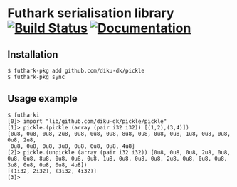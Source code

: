 # Futhark serialisation library [![Build Status](https://travis-ci.org/diku-dk/pickle.svg?branch=master)](https://travis-ci.org/diku-dk/pickle) [![Documentation](https://futhark-lang.org/pkgs/github.com/diku-dk/pickle/status.svg)](https://futhark-lang.org/pkgs/github.com/diku-dk/pickle/latest/)

## Installation

```
$ futhark-pkg add github.com/diku-dk/pickle
$ futhark-pkg sync
```

## Usage example

```
$ futharki
[0]> import "lib/github.com/diku-dk/pickle/pickle"
[1]> pickle.(pickle (array (pair i32 i32)) [(1,2),(3,4)])
[0u8, 0u8, 0u8, 2u8, 0u8, 0u8, 0u8, 8u8, 0u8, 0u8, 0u8, 1u8, 0u8, 0u8, 0u8, 2u8,
 0u8, 0u8, 0u8, 3u8, 0u8, 0u8, 0u8, 4u8]
[2]> pickle.(unpickle (array (pair i32 i32)) [0u8, 0u8, 0u8, 2u8, 0u8, 0u8, 0u8, 8u8, 0u8, 0u8, 0u8, 1u8, 0u8, 0u8, 0u8, 2u8, 0u8, 0u8, 0u8, 3u8, 0u8, 0u8, 0u8, 4u8])
[(1i32, 2i32), (3i32, 4i32)]
[3]>
```
